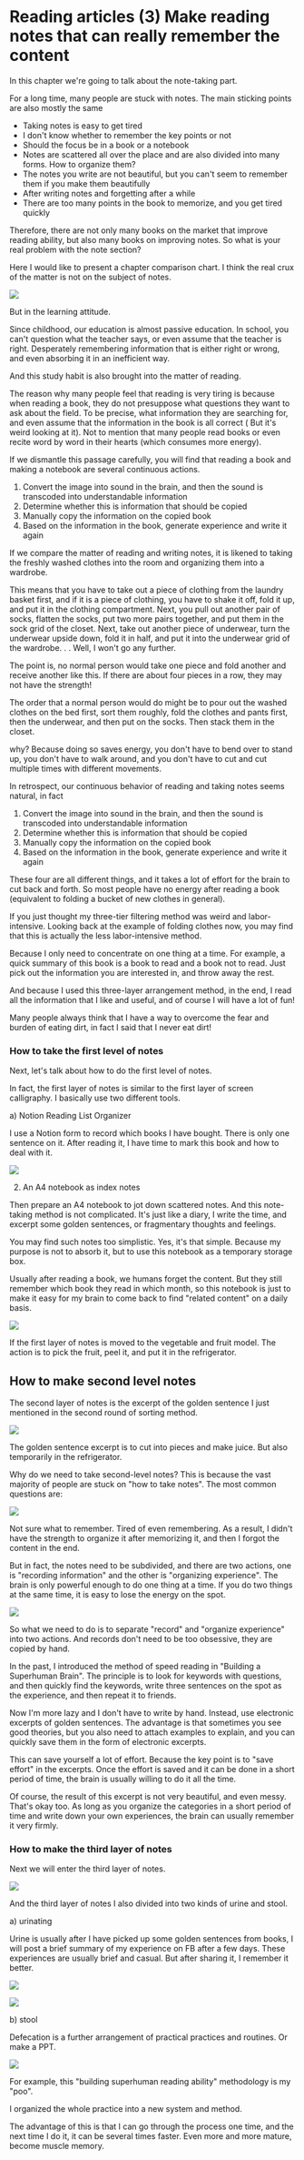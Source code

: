 # Reading articles (3) Make reading notes that can really remember the content

In this chapter we're going to talk about the note-taking part.

For a long time, many people are stuck with notes. The main sticking points are also mostly the same

- Taking notes is easy to get tired
- I don't know whether to remember the key points or not
- Should the focus be in a book or a notebook
- Notes are scattered all over the place and are also divided into many forms. How to organize them?
- The notes you write are not beautiful, but you can't seem to remember them if you make them beautifully
- After writing notes and forgetting after a while
- There are too many points in the book to memorize, and you get tired quickly

Therefore, there are not only many books on the market that improve reading ability, but also many books on improving notes. So what is your real problem with the note section?

Here I would like to present a chapter comparison chart. I think the real crux of the matter is not on the subject of notes.

![](images/20211024112738.png)

But in the learning attitude.

Since childhood, our education is almost passive education. In school, you can't question what the teacher says, or even assume that the teacher is right. Desperately remembering information that is either right or wrong, and even absorbing it in an inefficient way.

And this study habit is also brought into the matter of reading.

The reason why many people feel that reading is very tiring is because when reading a book, they do not presuppose what questions they want to ask about the field. To be precise, what information they are searching for, and even assume that the information in the book is all correct ( But it's weird looking at it). Not to mention that many people read books or even recite word by word in their hearts (which consumes more energy).

If we dismantle this passage carefully, you will find that reading a book and making a notebook are several continuous actions.

1. Convert the image into sound in the brain, and then the sound is transcoded into understandable information
2. Determine whether this is information that should be copied
3. Manually copy the information on the copied book
4. Based on the information in the book, generate experience and write it again

If we compare the matter of reading and writing notes, it is likened to taking the freshly washed clothes into the room and organizing them into a wardrobe.

This means that you have to take out a piece of clothing from the laundry basket first, and if it is a piece of clothing, you have to shake it off, fold it up, and put it in the clothing compartment. Next, you pull out another pair of socks, flatten the socks, put two more pairs together, and put them in the sock grid of the closet. Next, take out another piece of underwear, turn the underwear upside down, fold it in half, and put it into the underwear grid of the wardrobe. . . Well, I won't go any further.

The point is, no normal person would take one piece and fold another and receive another like this. If there are about four pieces in a row, they may not have the strength!

The order that a normal person would do might be to pour out the washed clothes on the bed first, sort them roughly, fold the clothes and pants first, then the underwear, and then put on the socks. Then stack them in the closet.

why? Because doing so saves energy, you don't have to bend over to stand up, you don't have to walk around, and you don't have to cut and cut multiple times with different movements.

In retrospect, our continuous behavior of reading and taking notes seems natural, in fact

1. Convert the image into sound in the brain, and then the sound is transcoded into understandable information
2. Determine whether this is information that should be copied
3. Manually copy the information on the copied book
4. Based on the information in the book, generate experience and write it again

These four are all different things, and it takes a lot of effort for the brain to cut back and forth. So most people have no energy after reading a book (equivalent to folding a bucket of new clothes in general).

If you just thought my three-tier filtering method was weird and labor-intensive. Looking back at the example of folding clothes now, you may find that this is actually the less labor-intensive method.

Because I only need to concentrate on one thing at a time. For example, a quick summary of this book is a book to read and a book not to read. Just pick out the information you are interested in, and throw away the rest.

And because I used this three-layer arrangement method, in the end, I read all the information that I like and useful, and of course I will have a lot of fun!

Many people always think that I have a way to overcome the fear and burden of eating dirt, in fact I said that I never eat dirt!

### How to take the first level of notes

Next, let's talk about how to do the first level of notes.

In fact, the first layer of notes is similar to the first layer of screen calligraphy. I basically use two different tools.

a) Notion Reading List Organizer

I use a Notion form to record which books I have bought. There is only one sentence on it. After reading it, I have time to mark this book and how to deal with it.

![](images/20211024112759.png)

2. An A4 notebook as index notes

Then prepare an A4 notebook to jot down scattered notes. And this note-taking method is not complicated. It's just like a diary, I write the time, and excerpt some golden sentences, or fragmentary thoughts and feelings.

You may find such notes too simplistic. Yes, it's that simple. Because my purpose is not to absorb it, but to use this notebook as a temporary storage box.

Usually after reading a book, we humans forget the content. But they still remember which book they read in which month, so this notebook is just to make it easy for my brain to come back to find "related content" on a daily basis.

![](images/20211024112810.png)

If the first layer of notes is moved to the vegetable and fruit model. The action is to pick the fruit, peel it, and put it in the refrigerator.

## How to make second level notes

The second layer of notes is the excerpt of the golden sentence I just mentioned in the second round of sorting method.

![](images/20211024112821.png)

The golden sentence excerpt is to cut into pieces and make juice. But also temporarily in the refrigerator.

Why do we need to take second-level notes? This is because the vast majority of people are stuck on "how to take notes". The most common questions are:

![](images/20211024112921.png)

Not sure what to remember. Tired of even remembering. As a result, I didn't have the strength to organize it after memorizing it, and then I forgot the content in the end.

But in fact, the notes need to be subdivided, and there are two actions, one is "recording information" and the other is "organizing experience". The brain is only powerful enough to do one thing at a time. If you do two things at the same time, it is easy to lose the energy on the spot.

![](images/20211024112934.png)

So what we need to do is to separate "record" and "organize experience" into two actions. And records don't need to be too obsessive, they are copied by hand.

In the past, I introduced the method of speed reading in "Building a Superhuman Brain". The principle is to look for keywords with questions, and then quickly find the keywords, write three sentences on the spot as the experience, and then repeat it to friends.

Now I'm more lazy and I don't have to write by hand. Instead, use electronic excerpts of golden sentences. The advantage is that sometimes you see good theories, but you also need to attach examples to explain, and you can quickly save them in the form of electronic excerpts.

This can save yourself a lot of effort. Because the key point is to "save effort" in the excerpts. Once the effort is saved and it can be done in a short period of time, the brain is usually willing to do it all the time.

Of course, the result of this excerpt is not very beautiful, and even messy. That's okay too. As long as you organize the categories in a short period of time and write down your own experiences, the brain can usually remember it very firmly.

### How to make the third layer of notes

Next we will enter the third layer of notes.

![](images/20211024112947.png)

And the third layer of notes I also divided into two kinds of urine and stool.

a) urinating

Urine is usually after I have picked up some golden sentences from books, I will post a brief summary of my experience on FB after a few days. These experiences are usually brief and casual. But after sharing it, I remember it better.

![](images/20211024112957.png)

![](images/20211024113009.png)

b) stool

Defecation is a further arrangement of practical practices and routines. Or make a PPT.

![](images/20211024113022.png)

For example, this "building superhuman reading ability" methodology is my "poo".

I organized the whole practice into a new system and method.

The advantage of this is that I can go through the process one time, and the next time I do it, it can be several times faster. Even more and more mature, become muscle memory.
